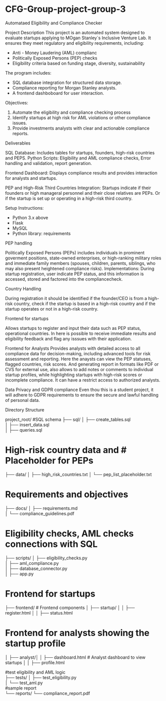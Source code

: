 # CFG-Group-project-group-3

Automataed Eligibility and Compliance Checker

Project Description
This project is an automated system designed to evaluate startups applying to MOgan Stanley`s Inclusive Venture Lab. It ensures they meet regulatory and eligibility requirements, including:
- Anti - Money Laudering (AML) complianc
- Politically Exposed Persons (PEP) checks
- Eligibility criteria based on funding stage, diversity, sustainability

The program includes:
- SQL database integration for structured data storage.
- Compliance reporting for Morgan Stanley analysts.
- A frontend dashboboard for user interaction.

Objectives:

1. Automate the eligibility and compliance checking process
2. Identify startups at high risk for AML violations or other compliance issues.
3. Provide investments analysts with clear and actionable compliance reports.

Deliverables

SQL Database: Includes tables for startups, founders, high-risk countries and PEPS.
Python Scripts: Eligibility and AML compliance checks, Error handling and validation, report generation.

Frontend Dashboard: Displays compliance results and provides interaction for analysts and startups.

PEP and High-Risk Third Countries Integration: Startups indicate if their founders or high manageral personnel and their close relatives are PEPs. Or if the startup is set up or operating in a high-risk third country.

Setup Instructions:

- Python 3.x above
- Flask
- MySQL
- Python library: requirements

PEP handling 

Politically Exposed Persons (PEPs) includes individuals in prominent goverment positions, state-owned enterprises, or high-ranking military roles and immediate family members (spouses, children, parents, siblings, who may also present heightened compliance risks).
Implementations:
During startup registration, user indicate PEP status, and this information is accessed, stored and factored into the compliancecheck.

Country Handling

During registration it should be identified if the founder/CEO is from a high-risk country, check if the startup is based in a high-risk country and if the startup operates or not in a high-risk country.

Frontend for startups

Allows startups to register and input their data such as PEP status, operational countries.
In here is possible to receive immediate results and eligibility feedback and flag any isssues with their application.

Frontend for Analysts
Provides analysts with detailed access to all compliance data for decision-making, including advanced tools for risk assessment and reporting.
Here the anaysts can view the PEP statuses, flagged countries, risk scores. 
And generating  report in formats like PDF or CVS for external use, also allows to add notes or comments to individual startup profiles, while highlighting startups with high-risk scores or incomplete compliance.
It can have a restrict access to authorized analysts.

Data Privacy and GDPR compliance
Even thou this is a student project, it will adhere to GDPR requirements to ensure the secure and lawful handling of personal data. 

Directory Structure

project_root/
#SQL schema
├── sql/
│   ├── create_tables.sql      
│   ├── insert_data.sql        
│   ├── queries.sql           
 # High-risk country data and # Placeholder for PEPs

├── data/
│   ├── high_risk_countries.txt 
│   └── pep_list_placeholder.txt

# Requirements and objectives

├── docs/
│   ├── requirements.md         
│   └── compliance_guidelines.pdf
# Eligibility checks, AML checks connections with SQL
├── scripts/
│   ├── eligibility_checks.py  
│   ├── aml_compliance.py       
│   ├── database_connector.py   
│   ├── app.py        
# Frontend for startups
├── frontend/ # Frontend components 
│ ├── startup/ │ 
│ ├── register.html 
│ │ ├── status.html

# Frontend for analysts showing the startup profile 

│ ├── analyst/│ 
│ ├── dashboard.html # Analyst dashboard to view startups │ 
│ ├── profile.html 

#test eligibility and AML logic          
├── tests/
│   ├── test_eligibility.py     
│   └── test_aml.py        
#sample report     
└── reports/
    └── compliance_report.pdf  


